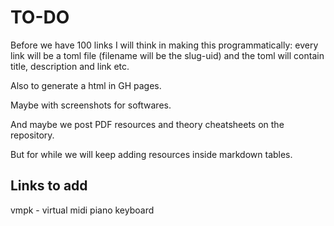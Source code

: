 # TO-DO

Before we have 100 links I will think in making this programmatically: every
link will be a toml file (filename will be the slug-uid) and the toml will
contain title, description and link etc.

Also to generate a html in GH pages.

Maybe with screenshots for softwares.

And maybe we post PDF resources and theory cheatsheets on the repository.

But for while we will keep adding resources inside markdown tables.

## Links to add

vmpk - virtual midi piano keyboard


